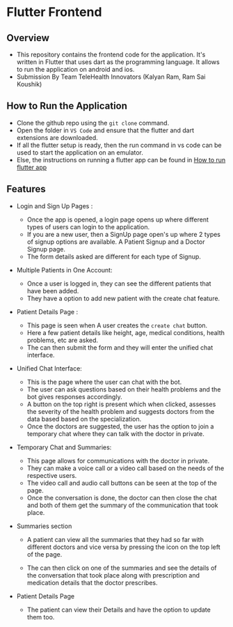 # Flutter Frontend

## Overview 

- This repository contains the frontend code for the application. It's written in Flutter that uses dart as the programming language. It allows to run the application on android and ios.
- Submission By Team TeleHealth Innovators (Kalyan Ram, Ram Sai Koushik)

## How to Run the Application

- Clone the github repo using the `git clone` command.
- Open the folder in `VS Code` and ensure that the flutter and dart extensions are downloaded.
- If all the flutter setup is ready, then the run command in vs code can be used to start the application on an emulator.
- Else, the instructions on running a flutter app can be found in [How to run flutter app](https://docs.flutter.dev/get-started/codelab)

## Features

- Login and Sign Up Pages : 
    
    - Once the app is opened, a login page opens up where different types of users can login to the application.
    - If you are a new user, then a SignUp page open's up where 2 types of signup options are available. A Patient Signup and a Doctor Signup page.
    - The form details asked are different for each type of Signup.

- Multiple Patients in One Account:

  - Once a user is logged in, they can see the different patients that have been added. 
  - They have a option to add new patient with the create chat feature.

- Patient Details Page :

    - This page is seen when A user creates the `create chat` button.
    - Here a few patient details like height, age, medical conditions, health problems, etc are asked.
    - The can then submit the form and they will enter the unified chat interface.

- Unified Chat Interface: 

    - This is the page where the user can chat with the bot. 
    - The user can ask questions based on their health problems and the bot gives responses accordingly.
    - A button on the top right is present which when clicked, assesses the severity of the health problem and suggests doctors from the data based based on the specialization.
    - Once the doctors are suggested, the user has the option to join a temporary chat where they can talk with the doctor in private.

- Temporary Chat and Summaries: 

  - This page allows for communications with the doctor in private.
  - They can make a voice call or a video call based on the needs of the respective users.
  - The video call and audio call buttons can be seen at the top of the page.
  - Once the conversation is done, the doctor can then close the chat and both of them get the summary of the communication that took place.

- Summaries section

    - A patient can view all the summaries that they had so far with different doctors and vice versa by pressing the icon on the top left of the page.

    - The can then click on one of the summaries and see the details of the conversation that took place along with prescription and medication details that the doctor prescribes.

- Patient Details Page

    - The patient can view their Details and have the option to update them too.
    

  
